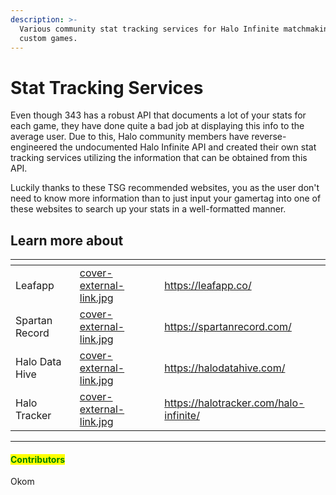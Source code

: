 ```yaml
---
description: >-
  Various community stat tracking services for Halo Infinite matchmaking and
  custom games.
---
```


# Stat Tracking Services

Even though 343 has a robust API that documents a lot of your stats for each game, they have done quite a bad job at displaying this info to the average user. Due to this, Halo community members have reverse-engineered the undocumented Halo Infinite API and created their own stat tracking services utilizing the information that can be obtained from this API.

Luckily thanks to these TSG recommended websites, you as the user don't need to know more information than to just input your gamertag into one of these websites to search up your stats in a well-formatted manner.



## Learn more about

<table data-view="cards"><thead><tr><th></th><th data-hidden data-card-cover data-type="files"></th><th data-hidden data-card-target data-type="content-ref"></th></tr></thead><tbody><tr><td>Leafapp</td><td><a href="../../../.gitbook/assets/cover-external-link.jpg">cover-external-link.jpg</a></td><td><a href="https://leafapp.co/">https://leafapp.co/</a></td></tr><tr><td>Spartan Record</td><td><a href="../../../.gitbook/assets/cover-external-link.jpg">cover-external-link.jpg</a></td><td><a href="https://spartanrecord.com/">https://spartanrecord.com/</a></td></tr><tr><td>Halo Data Hive</td><td><a href="../../../.gitbook/assets/cover-external-link.jpg">cover-external-link.jpg</a></td><td><a href="https://halodatahive.com/">https://halodatahive.com/</a></td></tr><tr><td>Halo Tracker</td><td><a href="../../../.gitbook/assets/cover-external-link.jpg">cover-external-link.jpg</a></td><td><a href="https://halotracker.com/halo-infinite/">https://halotracker.com/halo-infinite/</a></td></tr></tbody></table>



***

#### <mark style="color:green;">Contributors</mark>

Okom
